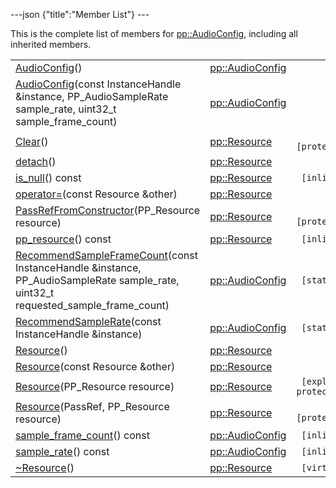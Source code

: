 ---json {"title":"Member List"} ---

This is the complete list of members for <a href="/docs/native-client/pepper_stable/cpp/classpp_1_1_audio_config/" class="el">pp::AudioConfig</a>, including all inherited members.

<table><tbody><tr class="odd"><td><a href="/docs/native-client/pepper_stable/cpp/classpp_1_1_audio_config#ad7a5caaa08c531acf7e2975a790db98e" class="el">AudioConfig</a>()</td><td><a href="/docs/native-client/pepper_stable/cpp/classpp_1_1_audio_config/" class="el">pp::AudioConfig</a></td><td></td></tr><tr class="even"><td><a href="/docs/native-client/pepper_stable/cpp/classpp_1_1_audio_config#aa6dcb1ed3086502f03d9e1d73124421a" class="el">AudioConfig</a>(const InstanceHandle &amp;instance, PP_AudioSampleRate sample_rate, uint32_t sample_frame_count)</td><td><a href="/docs/native-client/pepper_stable/cpp/classpp_1_1_audio_config/" class="el">pp::AudioConfig</a></td><td></td></tr><tr class="odd"><td><a href="/docs/native-client/pepper_stable/cpp/classpp_1_1_resource#ad4016f37d3022863ca0188acb26ac9c4" class="el">Clear</a>()</td><td><a href="/docs/native-client/pepper_stable/cpp/classpp_1_1_resource/" class="el">pp::Resource</a></td><td><code> [protected]</code></td></tr><tr class="even"><td><a href="/docs/native-client/pepper_stable/cpp/classpp_1_1_resource#a81b9246381bdddacca3ac25f6ded2bfd" class="el">detach</a>()</td><td><a href="/docs/native-client/pepper_stable/cpp/classpp_1_1_resource/" class="el">pp::Resource</a></td><td></td></tr><tr class="odd"><td><a href="/docs/native-client/pepper_stable/cpp/classpp_1_1_resource#a859068e34cdc2dc0b78754c255323aa9" class="el">is_null</a>() const</td><td><a href="/docs/native-client/pepper_stable/cpp/classpp_1_1_resource/" class="el">pp::Resource</a></td><td><code> [inline]</code></td></tr><tr class="even"><td><a href="/docs/native-client/pepper_stable/cpp/classpp_1_1_resource#aaf808a98bdaa7998d82e19514aa87423" class="el">operator=</a>(const Resource &amp;other)</td><td><a href="/docs/native-client/pepper_stable/cpp/classpp_1_1_resource/" class="el">pp::Resource</a></td><td></td></tr><tr class="odd"><td><a href="/docs/native-client/pepper_stable/cpp/classpp_1_1_resource#a3eda014529127a818df8d5bb5ec2fdf0" class="el">PassRefFromConstructor</a>(PP_Resource resource)</td><td><a href="/docs/native-client/pepper_stable/cpp/classpp_1_1_resource/" class="el">pp::Resource</a></td><td><code> [protected]</code></td></tr><tr class="even"><td><a href="/docs/native-client/pepper_stable/cpp/classpp_1_1_resource#a46a6123de0b007ad3fcb6f666534ccb4" class="el">pp_resource</a>() const</td><td><a href="/docs/native-client/pepper_stable/cpp/classpp_1_1_resource/" class="el">pp::Resource</a></td><td><code> [inline]</code></td></tr><tr class="odd"><td><a href="/docs/native-client/pepper_stable/cpp/classpp_1_1_audio_config#a53611e94bca5d4a5f7acdd3e5285adb9" class="el">RecommendSampleFrameCount</a>(const InstanceHandle &amp;instance, PP_AudioSampleRate sample_rate, uint32_t requested_sample_frame_count)</td><td><a href="/docs/native-client/pepper_stable/cpp/classpp_1_1_audio_config/" class="el">pp::AudioConfig</a></td><td><code> [static]</code></td></tr><tr class="even"><td><a href="/docs/native-client/pepper_stable/cpp/classpp_1_1_audio_config#abf073122a1b9ef65f149fda9be57246f" class="el">RecommendSampleRate</a>(const InstanceHandle &amp;instance)</td><td><a href="/docs/native-client/pepper_stable/cpp/classpp_1_1_audio_config/" class="el">pp::AudioConfig</a></td><td><code> [static]</code></td></tr><tr class="odd"><td><a href="/docs/native-client/pepper_stable/cpp/classpp_1_1_resource#a56679e93a58101c8dce5dc510811a094" class="el">Resource</a>()</td><td><a href="/docs/native-client/pepper_stable/cpp/classpp_1_1_resource/" class="el">pp::Resource</a></td><td></td></tr><tr class="even"><td><a href="/docs/native-client/pepper_stable/cpp/classpp_1_1_resource#ab0f664099ca06367180f220ea7e0b831" class="el">Resource</a>(const Resource &amp;other)</td><td><a href="/docs/native-client/pepper_stable/cpp/classpp_1_1_resource/" class="el">pp::Resource</a></td><td></td></tr><tr class="odd"><td><a href="/docs/native-client/pepper_stable/cpp/classpp_1_1_resource#a555de93fdf4793f7db1183bf71d20580" class="el">Resource</a>(PP_Resource resource)</td><td><a href="/docs/native-client/pepper_stable/cpp/classpp_1_1_resource/" class="el">pp::Resource</a></td><td><code> [explicit, protected]</code></td></tr><tr class="even"><td><a href="/docs/native-client/pepper_stable/cpp/classpp_1_1_resource#a907d3d6b7e292587c8cb9ff30d0a418d" class="el">Resource</a>(PassRef, PP_Resource resource)</td><td><a href="/docs/native-client/pepper_stable/cpp/classpp_1_1_resource/" class="el">pp::Resource</a></td><td><code> [protected]</code></td></tr><tr class="odd"><td><a href="/docs/native-client/pepper_stable/cpp/classpp_1_1_audio_config#ad7cb79f7f92993257643574457ee8d0c" class="el">sample_frame_count</a>() const</td><td><a href="/docs/native-client/pepper_stable/cpp/classpp_1_1_audio_config/" class="el">pp::AudioConfig</a></td><td><code> [inline]</code></td></tr><tr class="even"><td><a href="/docs/native-client/pepper_stable/cpp/classpp_1_1_audio_config#a988b8489ec9335be25605561d0293813" class="el">sample_rate</a>() const</td><td><a href="/docs/native-client/pepper_stable/cpp/classpp_1_1_audio_config/" class="el">pp::AudioConfig</a></td><td><code> [inline]</code></td></tr><tr class="odd"><td><a href="/docs/native-client/pepper_stable/cpp/classpp_1_1_resource#a081165265e2bd8217eaa2be2aeeb3aa3" class="el">~Resource</a>()</td><td><a href="/docs/native-client/pepper_stable/cpp/classpp_1_1_resource/" class="el">pp::Resource</a></td><td><code> [virtual]</code></td></tr></tbody></table>
